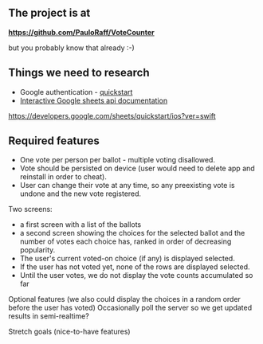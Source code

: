 ## The project is at

**https://github.com/PauloRaff/VoteCounter**

but you probably know that already :-)

## Things we need to research
* Google authentication - [quickstart](https://developers.google.com/sheets/quickstart/ios?ver=swift)
* [Interactive Google sheets api documentation](https://developers.google.com/apis-explorer/#p/sheets/v4/)

https://developers.google.com/sheets/quickstart/ios?ver=swift

## Required features
* One vote per person per ballot - multiple voting disallowed.
* Vote should be persisted on device (user would need to delete app and reinstall in order to cheat).
* User can change their vote at any time, so any preexisting vote is undone and the new vote registered.

Two screens:
- a first screen with a list of the ballots
- a second screen showing the choices for the selected ballot and the number of votes each choice has, ranked in order of decreasing popularity.
- The user's current voted-on choice (if any) is displayed selected.
- If the user has not voted yet, none of the rows are displayed selected.
- Until the user votes, we do not display the vote counts accumulated so far

Optional features
 (we also could display the choices in a random order before the user has voted)
 Occasionally poll the server so we get updated results in semi-realtime?

Stretch goals (nice-to-have features)
